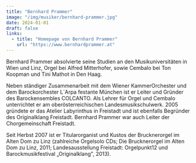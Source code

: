 ```yaml
---
title: "Bernhard Prammer"
image: "/img/musiker/bernhard-prammer.jpg"
date: 2024-01-01
draft: false
links:
  - title: "Homepage von Bernhard Prammer"
    url: "https://www.bernhardprammer.at"
---
```


Bernhard Prammer absolvierte seine Studien an den Musikuniversitäten in Wien und Linz, Orgel bei Alfred Mitterhofer, sowie Cembalo bei Ton Koopman und Tini Mathot in Den Haag.

Neben ständiger Zusammenarbeit mit dem Wiener KammerOrchester und dem Barockorchester L´Arpa festante München ist er Leiter und Gründer des Barockensembles COLCANTO. Als Lehrer für Orgel und Cembalo unterrichtet er am oberösterreichischen Landesmusikschulwerk. 2005 gründete er das Atelier Labyrinthus in Freistadt und ist ebenfalls Begründer des Originalklang Freistadt. Bernhard Prammer war auch Leiter der Chorgemeinschaft Freistadt.

Seit Herbst 2007 ist er Titularorganist und Kustos der Brucknerorgel im Alten Dom zu Linz (zahlreiche Orgelsolo CDs; Die Brucknerorgel im Alten Dom zu Linz, 2011; Landesausstellung Freistadt: Orgelpunkt12 und Barockmusikfestival „Originalklang", 2013).